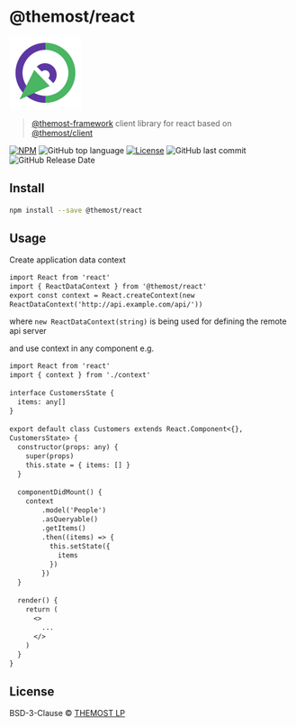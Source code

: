 # @themost/react

![MOST Web Framework Logo](https://github.com/themost-framework/common/raw/master/docs/img/themost_framework_v3_128.png)

> [@themost-framework](https://github.com/themost-framework/) client library for react based on [@themost/client](https://github.com/themost-framework/client)

[![NPM](https://img.shields.io/npm/v/@themost%2Fnode.svg)](https://www.npmjs.com/package/@themost/react) ![GitHub top language](https://img.shields.io/github/languages/top/themost-framework/react) [![License](https://img.shields.io/npm/l/@themost/react)](https://github.com/themost-framework/react/blob/master/LICENSE) ![GitHub last commit](https://img.shields.io/github/last-commit/themost-framework/react) ![GitHub Release Date](https://img.shields.io/github/release-date/themost-framework/react)

## Install

```bash
npm install --save @themost/react
```

## Usage

Create application data context

```tsx
import React from 'react'
import { ReactDataContext } from '@themost/react'
export const context = React.createContext(new ReactDataContext('http://api.example.com/api/'))
```

where `new ReactDataContext(string)` is being used for defining the remote api server

and use context in any component e.g.

```tsx
import React from 'react'
import { context } from './context'

interface CustomersState {
  items: any[]
}

export default class Customers extends React.Component<{}, CustomersState> {
  constructor(props: any) {
    super(props)
    this.state = { items: [] }
  }

  componentDidMount() {
    context
        .model('People')
        .asQueryable()
        .getItems()
        .then((items) => {
          this.setState({
            items
          })
        })
  }

  render() {
    return (
      <>
        ...
      </>
    )
  }
}
```

## License

BSD-3-Clause © [THEMOST LP](License)
